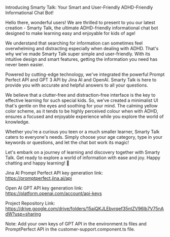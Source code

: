 Introducing Smarty Talk: Your Smart and User-Friendly ADHD-Friendly Informational Chat Bot!

Hello there, wonderful users! We are thrilled to present to you our latest creation - Smarty Talk, the ultimate ADHD-friendly 
informational chat bot designed to make learning easy and enjoyable for kids of age!

We understand that searching for information can sometimes feel overwhelming and distracting especially when dealing with ADHD. 
That's why we've made Smarty Talk super simple and user-friendly. With its intuitive design and smart features, getting the information 
you need has never been easier.

Powered by cutting-edge technology, we've integrated the powerful Prompt Perfect API and GPT 3 API by Jina AI and OpenAI. 
Smarty Talk is here to provide you with accurate and helpful answers to all your questions.

We believe that a clutter-free and distraction-free interface is the key to effective learning for such special kids. 
So, we've created a minimalist UI that's gentle on the eyes and soothing for your mind. 
The calming yellow color scheme, as it tends to be highly perceived colour when with ADHD, ensures a focused and enjoyable experience while you explore the world of knowledge.

Whether you're a curious you teen or a much smaller learner, Smarty Talk caters to everyone's needs. 
Simply choose your age category, type in your keywords or questions, and let the chat bot work its magic!

Let's embark on a journey of learning and discovery together with Smarty Talk. 
Get ready to explore a world of information with ease and joy. Happy chatting and happy learning! 🌟

Jina AI Prompt Perfect API key generation link: https://promptperfect.jina.ai/api 

Open AI GPT API key generation link: https://platform.openai.com/account/api-keys

Project Repository Link: https://drive.google.com/drive/folders/15aiQKJLEbvrqef35ntZV96Ib7V75nAdW?usp=sharing

Note: Add your own keys of GPT API in the environment.ts files and PromptPerfect API in the customer-support.component.ts file.

